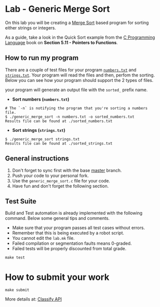 Lab - Generic Merge Sort
========================

On this lab you will be creating a [Merge
Sort](https://en.wikipedia.org/wiki/Merge_sort) based program for
sorting either strings or integers.

As a guide, take a look in the Quick Sort example from the [C
Programming
Language](https://www.amazon.com/Programming-Language-2nd-Brian-Kernighan/dp/0131103628)
book on **Section 5.11 - Pointers to Functions**.


How to run my program
---------------------

There are a couple of test files for your program
[`numbers.txt`](./numbers.txt) and
[`strings.txt`](./strings.txt). Your program will read the files and
then, perfom the sorting. Below you can see how your program should
support the 2 types of files.

your program will generate an output file with the `sorted_` prefix name.

- **Sort numbers (`numbers.txt`)**
```
# The `-n` is notifying the program that you're sorting a numbers file.
$ ./generic_merge_sort -n numbers.txt -o sorted_numbers.txt
Results file can be found at ./sorted_numbers.txt
```

- **Sort strings (`strings.txt`)**
```
$ ./generic_merge_sort strings.txt
Results file can be found at ./sorted_strings.txt
```


General instructions
--------------------
1. Don't forget to sync first with the base [master](https://github.com/CodersSquad/ap-labs) branch.
2. Push your code to your personal fork.
3. Use the  `generic_merge_sort.c` file for your code.
4. Have fun and don't forget the following section.

Test Suite
----------
Build and Test automation is already implemented with the following command. Below some general tips and comments.

- Make sure that your program passes all test cases without errors.
- Remember that this is being executed by a robot script.
- You cannot edit the `lab.mk` file.
- Failed compilation or segmentation faults means 0-graded.
- Failed tests will be properly discounted from total grade.

```
make test
```

How to submit your work
=======================
```
make submit
```
More details at: [Classify API](../../classify.md)